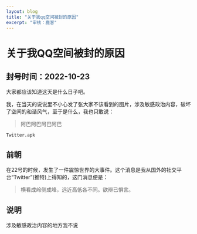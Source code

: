 ```yaml
---
layout: blog
title: "关于我qq空间被封的原因"
excerpt: "审核：鹿客"
---
```


# 关于我QQ空间被封的原因

## 封号时间：2022-10-23

大家都应该知道这天是什么日子吧。

我，在当天的说说里不小心发了张大家不该看到的图片，涉及敏感政治内容，破坏了空间的和谐风气，至于是什么，我也只敢说：

> 阿巴阿巴阿巴阿巴


```
Twitter.apk
```

## 前朝
在22号的时候，发生了一件震惊世界的大事件。这个消息是我从国外的社交平台“Twitter”(推特)上得知的，这门消息便是：

> 横看成岭侧成峰，远近高低各不同。欲辨已惧言。

## 说明
涉及敏感政治内容的地方我不说